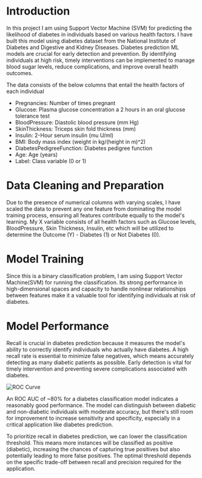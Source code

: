 # Introduction

In this project I am using Support Vector Machine (SVM) for predicting the likelihood of diabetes in individuals based on various health factors. I have built this model using diabetes dataset from the National Institute of Diabetes and Digestive and Kidney Diseases. Diabetes prediction ML models are crucial for early detection and prevention. By identifying individuals at high risk, timely interventions can be implemented to manage blood sugar levels, reduce complications, and improve overall health outcomes. 

The data consists of the below columns that entail the health factors of each individual
- Pregnancies: Number of times pregnant
- Glucose: Plasma glucose concentration a 2 hours in an oral glucose tolerance test
- BloodPressure: Diastolic blood pressure (mm Hg)
- SkinThickness: Triceps skin fold thickness (mm)
- Insulin: 2-Hour serum insulin (mu U/ml)
- BMI: Body mass index (weight in kg/(height in m)^2)
- DiabetesPedigreeFunction: Diabetes pedigree function
- Age: Age (years)
- Label: Class variable (0 or 1)

# Data Cleaning and Preparation

Due to the presence of numerical columns with varying scales, I have scaled the data to prevent any one feature from dominating the model training process, ensuring all features contribute equally to the model's learning. 
My X variable consists of all health factors such as Glucose levels, BloodPressure, Skin Thickness, Insulin, etc 
which will be utilized to determine the Outcome (Y) - Diabetes (1) or Not Diabetes (0).

# Model Training 
Since this is a binary classification problem, I am using Support Vector Machine(SVM) for running the classification. Its strong performance in high-dimensional spaces and capacity to handle nonlinear relationships between features make it a valuable tool for identifying individuals at risk of diabetes.

# Model Performance
Recall is crucial in diabetes prediction because it measures the model's ability to correctly identify individuals who actually have diabetes. A high recall rate is essential to minimize false negatives, which means accurately detecting as many diabetic patients as possible. Early detection is vital for timely intervention and preventing severe complications associated with diabetes.

![ROC Curve](https://github.com/Sameeta9NK/PythonProjects/blob/main/Screenshot%202024-08-11%20112310.png)

An ROC AUC of ~80% for a diabetes classification model indicates a reasonably good performance. The model can distinguish between diabetic and non-diabetic individuals with moderate accuracy, but there's still room for improvement to increase sensitivity and specificity, especially in a critical application like diabetes prediction.

To prioritize recall in diabetes prediction, we can lower the classification threshold. This means more instances will be classified as positive (diabetic), increasing the chances of capturing true positives but also potentially leading to more false positives. The optimal threshold depends on the specific trade-off between recall and precision required for the application.


